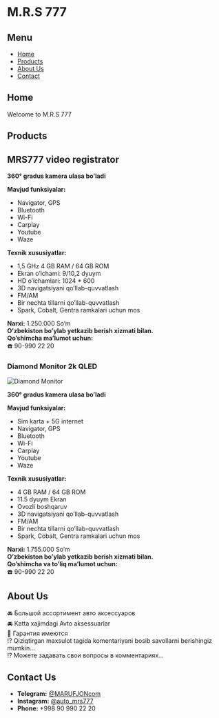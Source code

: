 # M.R.S 777

## Menu
- [Home](#home)
- [Products](#products)
- [About Us](#about-us)
- [Contact](#contact)

## Home
Welcome to M.R.S 777

## Products

## MRS777 video registrator

**360° gradus kamera ulasa bo’ladi**

**Mavjud funksiyalar:**
- Navigator, GPS
- Bluetooth
- Wi-Fi
- Carplay
- Youtube
- Waze

**Texnik xususiyatlar:**
- 1,5 GHz 4 GB RAM / 64 GB ROM
- Ekran o’lchami: 9/10,2 dyuym
- HD o’lchamlari: 1024 * 600
- 3D navigatsiyani qo’llab-quvvatlash
- FM/AM
- Bir nechta tillarni qo’llab-quvvatlash
- Spark, Cobalt, Gentra ramkalari uchun mos

**Narxi:** 1.250.000 So’m  
**O’zbekiston bo’ylab yetkazib berish xizmati bilan.**  
**Qo’shimcha ma’lumot uchun:**  
☎️ 90-990 22 20

### Diamond Monitor 2k QLED

![Diamond Monitor](https://frankfurt.apollo.olxcdn.com/v1/files/j2drntp53dxs-UZ/image;s=1000x750)

**360° gradus kamera ulasa bo’ladi**

**Mavjud funksiyalar:**
- Sim karta + 5G internet
- Navigator, GPS
- Bluetooth
- Wi-Fi
- Carplay
- Youtube
- Waze

**Texnik xususiyatlar:**
- 4 GB RAM / 64 GB ROM
- 11.5 dyuym Ekran
- Ovozli boshqaruv
- 3D navigatsiyani qo’llab-quvvatlash
- FM/AM
- Bir nechta tillarni qo’llab-quvvatlash
- Spark, Cobalt, Gentra ramkalari uchun mos

**Narxi:** 1.755.000 So’m  
**O’zbekiston bo’ylab yetkazib berish xizmati bilan.**  
**Qo’shimcha va to’liq ma’lumot uchun:**  
☎️ 90-990 22 20

## About Us

🚘 Большой ассортимент авто аксессуаров  
🚘 Katta xajimdagi Avto aksessuarlar  
📝 Гарантия имеются  
⁉️ Qiziqtirgan maxsulot tagida komentariyani bosib savollarni berishingiz mumkin...  
⁉️ Можете задавать свои вопросы в комментариях...

## Contact Us

- **Telegram:** [@MARUFJONcom](https://t.me/MARUFJONcom)
- **Instagram:** [@auto_mrs777](https://t.me/auto_mrs777)
- **Phone:** +998 90 990 22 20
